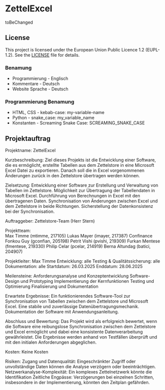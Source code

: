 # ZettelExcel
toBeChanged

## License
This project is licensed under the European Union Public Licence 1.2 (EUPL-1.2). See the [LICENSE](LICENSE) file for details.

### Benamung

- Programmierung - Englisch
- Kommentare - Deutsch
- Website Sprache - Deutsch

### Programmierung Benamung

- HTML, CSS - kebab-case: my-variable-name
- Python - snake_case: my_variable_name
- Konstanten - Screaming Snake Case: SCREAMING_SNAKE_CASE

## Projektauftrag
Projektname: ZettelExcel  

Kurzbeschreibung: 
Ziel dieses Projekts ist die Entwicklung einer Software, die es ermöglicht, erstellte Tabellen aus dem Zettelstore in eine Microsoft Excel Datei zu exportieren. Danach soll die in Excel vorgenommenen Änderungen zurück in den Zettelstore übertragen werden können. 

Zielsetzung: 
Entwicklung einer Software zur Erstellung und Verwaltung von Tabellen im Zettelstore. 
Möglichkeit zur Übertragung der Tabellendaten in Microsoft Excel. 
Durchführung von Berechnungen in Excel mit den übertragenen Daten. 
Synchronisation von Änderungen zwischen Excel und dem Zettelstore in beide Richtungen. 
Sicherstellung der Datenkonsistenz bei der Synchronisation. 

Auftraggeber: 
Zettelstore-Team (Herr Stern) 

Projektteam:  
Max Timme (mtimme, 217105) 
Lukas Mayer (imayer, 217387) 
Confinance Fonkou Guy (gconfian, 205198) 
Petrit Vishi (pvishi, 219309) 
Furkan Mentese (fmentese, 219330) 
Philip Celar (pcelar, 214919) 
Berna Altundag (batici, 204907) 

Projektleiter: Max Timme 
Entwicklung: alle 
Testing & Qualitätssicherung: alle 
Dokumentation: alle 
Startdatum: 26.03.2025 
Enddatum: 28.06.2025 
 
Meilensteine: 
Anforderungsanalyse und Konzeptentwicklung 
Software-Design und Prototyping 
Implementierung der Kernfunktionen 
Testing und Optimierung 
Finalisierung und Dokumentation 
 
Erwartete Ergebnisse: 
Ein funktionierendes Software-Tool zur Synchronisation von Tabellen zwischen dem Zettelstore und Microsoft Excel. 
Eine stabile und zuverlässige Datenübertragungsmechanik. 
Dokumentation der Software mit Anwendungsanleitung. 
 
Abschluss und Bewertung: 
Das Projekt wird als erfolgreich bewertet, wenn die Software eine reibungslose Synchronisation zwischen dem Zettelstore und Excel ermöglicht und dabei eine konsistente Datenverarbeitung gewährleistet. Die Ergebnisse werden anhand von Testfällen überprüft und mit den initialen Anforderungen abgeglichen. 

Kosten: 
Keine Kosten 

Risiken: 
Zugang und Datenqualität: Eingeschränkter Zugriff oder unvollständige Daten können die Analyse verzögern oder beeinträchtigen. 
Netzwerkanalyse-Komplexität: Ein komplexes Zettelnetzwerk könnte die Identifikation 
Zeitliche Engpässe: Verzögerungen bei einzelnen Schritten, insbesondere in der Implementierung, könnten den Zeitplan gefährden. 
